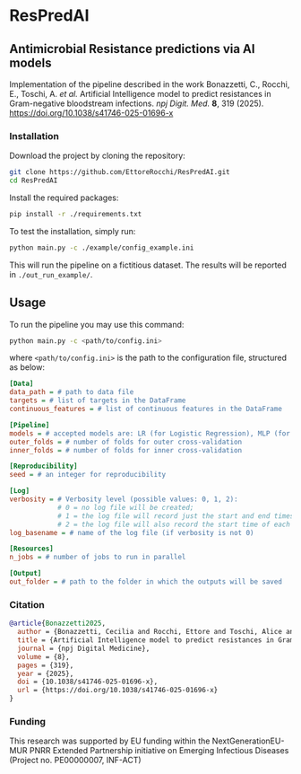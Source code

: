 # ResPredAI

## Antimicrobial **Res**istance **pre**dictions via **AI** models

Implementation of the pipeline described in the work Bonazzetti, C., Rocchi, E., Toschi, A. _et al._ Artificial Intelligence model to predict resistances in Gram-negative bloodstream infections. _npj Digit. Med._ **8**, 319 (2025). https://doi.org/10.1038/s41746-025-01696-x

### Installation

Download the project by cloning the repository:
```bash
git clone https://github.com/EttoreRocchi/ResPredAI.git
cd ResPredAI
```
Install the required packages:
```bash
pip install -r ./requirements.txt
```
To test the installation, simply run:
```bash
python main.py -c ./example/config_example.ini 
```
This will run the pipeline on a fictitious dataset. The results will be reported in `./out_run_example/`.

## Usage

To run the pipeline you may use this command:

```bash
python main.py -c <path/to/config.ini>
```

where `<path/to/config.ini>` is the path to the configuration file, structured as below:
```ini
[Data]
data_path = # path to data file
targets = # list of targets in the DataFrame
continuous_features = # list of continuous features in the DataFrame

[Pipeline]
models = # accepted models are: LR (for Logistic Regression), MLP (for Multi-Layer Perceptron) and XGB (for eXtreme Gradient Boosting classifier)
outer_folds = # number of folds for outer cross-validation
inner_folds = # number of folds for inner cross-validation

[Reproducibility]
seed = # an integer for reproducibility

[Log]
verbosity = # Verbosity level (possible values: 0, 1, 2):
            # 0 = no log file will be created;
            # 1 = the log file will record just the start and end times of model's training; 
            # 2 = the log file will also record the start time of each iteration.
log_basename = # name of the log file (if verbosity is not 0)

[Resources]
n_jobs = # number of jobs to run in parallel 

[Output]
out_folder = # path to the folder in which the outputs will be saved
```

### Citation

```BibTex
@article{Bonazzetti2025,
  author = {Bonazzetti, Cecilia and Rocchi, Ettore and Toschi, Alice and Derus, Nicolas Riccardo and Sala, Claudia and Pascale, Renato and Rinaldi, Matteo and Campoli, Caterina and Pasquini, Zeno Adrien Igor and Tazza, Beatrice and Amicucci, Armando and Gatti, Milo and Ambretti, Simone and Viale, Pierluigi and Castellani, Gastone and Giannella, Maddalena},
  title = {Artificial Intelligence model to predict resistances in Gram-negative bloodstream infections},
  journal = {npj Digital Medicine},
  volume = {8},
  pages = {319},
  year = {2025},
  doi = {10.1038/s41746-025-01696-x},
  url = {https://doi.org/10.1038/s41746-025-01696-x}
}
```

### Funding
This research was supported by EU funding within the NextGenerationEU-MUR PNRR Extended Partnership initiative on Emerging Infectious Diseases (Project no. PE00000007, INF-ACT)